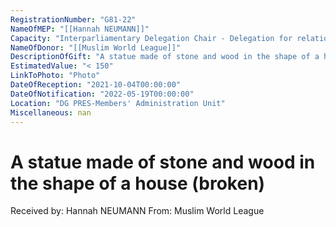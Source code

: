 ```yaml
---
RegistrationNumber: "G81-22"
NameOfMEP: "[[Hannah NEUMANN]]"
Capacity: "Interparliamentary Delegation Chair - Delegation for relations with the Arab Peninsula"
NameOfDonor: "[[Muslim World League]]"
DescriptionOfGift: "A statue made of stone and wood in the shape of a house (broken)"
EstimatedValue: "< 150"
LinkToPhoto: "Photo"
DateOfReception: "2021-10-04T00:00:00"
DateOfNotification: "2022-05-19T00:00:00"
Location: "DG PRES-Members' Administration Unit"
Miscellaneous: nan
---
```


# A statue made of stone and wood in the shape of a house (broken)

Received by: Hannah NEUMANN
From: Muslim World League
